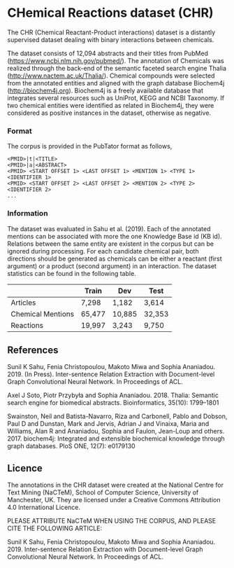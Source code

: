 # CHemical Reactions dataset (CHR)
The CHR (Chemical Reactant-Product interactions) dataset is a distantly supervised dataset dealing with binary interactions between chemicals.

The dataset consists of 12,094 abstracts and their titles from PubMed (https://www.ncbi.nlm.nih.gov/pubmed/).
The annotation of Chemicals was realized through the back-end of the semantic faceted search engine Thalia (http://www.nactem.ac.uk/Thalia/).
Chemical compounds were selected from the annotated entities and aligned with the graph database Biochem4j (http://biochem4j.org). 
Biochem4j is a freely available database that integrates several resources such as UniProt, KEGG and NCBI Taxonomy.
If two chemical entities were identified as related in Biochem4j, they were considered as positive instances in the dataset, otherwise as negative.


### Format
The corpus is provided in the PubTator format as follows,
```
<PMID>|t|<TITLE>
<PMID>|a|<ABSTRACT>
<PMID> <START OFFSET 1> <LAST OFFSET 1> <MENTION 1> <TYPE 1> <IDENTIFIER 1>
<PMID> <START OFFSET 2> <LAST OFFSET 2> <MENTION 2> <TYPE 2> <IDENTIFIER 2>
...
```

### Information 
The dataset was evaluated in Sahu et al. (2019).
Each of the annotated mentions can be associated with more the one Knowledge Base id (KB id).
Relations between the same entity are existent in the corpus but can be ignored during processing. 
For each candidate chemical pair, both directions should be generated as chemicals can be either a reactant (first argument) or a product (second argument) in an interaction.
The dataset statistics can be found in the following table.

|                   | Train      | Dev        | Test       |
| -------------     | ---------- | ---------- | ---------- |
| Articles          | 7,298      | 1,182      | 3,614      |
| Chemical Mentions | 65,477     | 10,885     | 32,353     |
| Reactions         | 19,997     | 3,243      | 9,750      |


## References
Sunil K Sahu, Fenia Christopoulou, Makoto Miwa and Sophia Ananiadou. 2019. (In Press). Inter-sentence Relation Extraction with Document-level Graph Convolutional Neural Network. In Proceedings of ACL.

Axel J Soto, Piotr Przybyła and Sophia Ananiadou. 2018. Thalia: Semantic search engine for biomedical abstracts. Bioinformatics, 35(10): 1799–1801 

Swainston, Neil and Batista-Navarro, Riza and Carbonell, Pablo and Dobson, Paul D and Dunstan, Mark and Jervis, Adrian J and Vinaixa, Maria and Williams, Alan R and Ananiadou, Sophia and Faulon, Jean-Loup and others. 2017. biochem4j: Integrated and extensible biochemical knowledge through graph databases. PloS ONE, 12(7): e0179130 


## Licence
The annotations in the CHR dataset were created at the National Centre for Text Mining (NaCTeM), School of Computer Science, University of Manchester, UK. They are licensed under a Creative Commons Attribution 4.0 International Licence.

PLEASE ATTRIBUTE NaCTeM WHEN USING THE CORPUS, AND PLEASE CITE THE FOLLOWING ARTICLE:</b>

Sunil K Sahu, Fenia Christopoulou, Makoto Miwa and Sophia Ananiadou. 2019. Inter-sentence Relation Extraction with Document-level Graph Convolutional Neural Network. In Proceedings of ACL.



